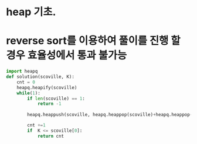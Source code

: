 # heap 기초. 
# reverse sort를 이용하여 풀이를 진행 할 경우 효율성에서 통과 불가능 

```python
import heapq
def solution(scoville, K):
    cnt = 0
    heapq.heapify(scoville)  
    while(1):
        if len(scoville) == 1:
            return -1
        
        heapq.heappush(scoville, heapq.heappop(scoville)+heapq.heappop(scoville)*2)

        cnt +=1
        if  K <= scoville[0]:
            return cnt
```
